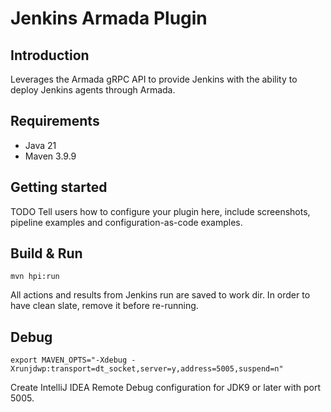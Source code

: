 # Jenkins Armada Plugin
## Introduction
Leverages the Armada gRPC API to provide Jenkins with the ability to deploy Jenkins agents through Armada.

## Requirements
* Java 21
* Maven 3.9.9

## Getting started
TODO Tell users how to configure your plugin here, include screenshots, pipeline examples and configuration-as-code examples.

## Build & Run
`mvn hpi:run`

All actions and results from Jenkins run are saved to work dir. In order to have clean slate, remove it before re-running.

## Debug
`export MAVEN_OPTS="-Xdebug -Xrunjdwp:transport=dt_socket,server=y,address=5005,suspend=n"`

Create IntelliJ IDEA Remote Debug configuration for JDK9 or later with port 5005.